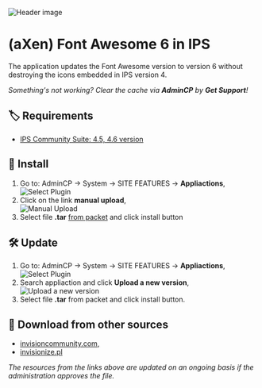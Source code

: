 ![Header image](https://files.axendev.net/projects/ips/plugins/fontawesome5/1.png)

# (aXen) Font Awesome 6 in IPS

The application updates the Font Awesome version to version 6 without destroying the icons embedded in IPS version 4.

_Something's not working? Clear the cache via **AdminCP** by **Get Support**!_

## 🏷️ Requirements

- [IPS Community Suite: 4.5, 4.6 version](https://invisioncommunity.com/)

## 🧰 Install

1. Go to: AdminCP -> System -> SITE FEATURES -> **Appliactions**,  
   ![Select Plugin](https://files.axendev.net/github/app/admincp_select.png)
2. Click on the link **manual upload**,  
   ![Manual Upload](https://files.axendev.net/github/app/manual_upload.png)
3. Select file **.tar** [from packet](https://github.com/aXenDeveloper/ips-app-fontawesome6/releases) and click install button

## 🛠️ Update

1. Go to: AdminCP -> System -> SITE FEATURES -> **Appliactions**,  
   ![Select Plugin](https://files.axendev.net/github/app/admincp_select.png)
2. Search appliaction and click **Upload a new version**,  
   ![Upload a new version](https://files.axendev.net/github/app/new_version_upload.png)
3. Select file **.tar** from packet and click install button.

## 🔌 Download from other sources

- [invisioncommunity.com](https://forum.invisionize.pl/files/file/837-axen-font-awesome-6-in-ips/),
- [invisionize.pl](https://invisioncommunity.com/files/file/10056-axen-font-awesome-6-in-ips/)

_The resources from the links above are updated on an ongoing basis if the administration approves the file._
